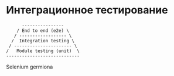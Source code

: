 # Интеграционное тестирование

          ----------------
        / End to end (e2e) \
       / ------------------ \
      /  Integration testing \
     / ---------------------- \
    /   Module testing (unit)  \
    ----------------------------
    
Selenium
germiona
